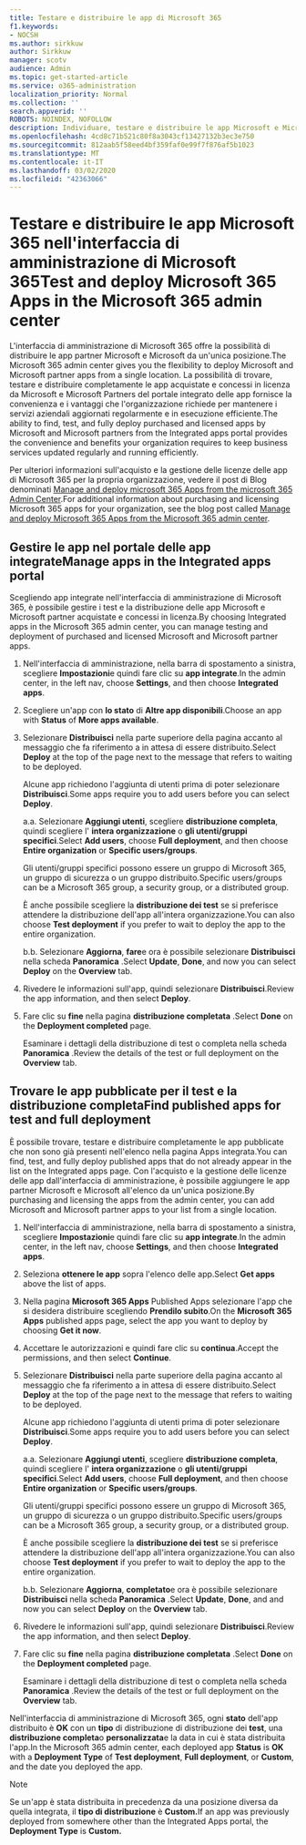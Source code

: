 ```yaml
---
title: Testare e distribuire le app di Microsoft 365
f1.keywords:
- NOCSH
ms.author: sirkkuw
author: Sirkkuw
manager: scotv
audience: Admin
ms.topic: get-started-article
ms.service: o365-administration
localization_priority: Normal
ms.collection: ''
search.appverid: ''
ROBOTS: NOINDEX, NOFOLLOW
description: Individuare, testare e distribuire le app Microsoft e Microsoft partner per gli utenti e i gruppi dell'organizzazione dal portale delle app integrate nell'interfaccia di amministrazione di Microsoft 365.
ms.openlocfilehash: 4cd8c71b521c80f8a3043cf13427132b3ec3e750
ms.sourcegitcommit: 812aab5f58eed4bf359faf0e99f7f876af5b1023
ms.translationtype: MT
ms.contentlocale: it-IT
ms.lasthandoff: 03/02/2020
ms.locfileid: "42363066"
---
```

# <a name="test-and-deploy-microsoft-365-apps-in-the-microsoft-365-admin-center"></a><span data-ttu-id="2ffee-103">Testare e distribuire le app Microsoft 365 nell'interfaccia di amministrazione di Microsoft 365</span><span class="sxs-lookup"><span data-stu-id="2ffee-103">Test and deploy Microsoft 365 Apps in the Microsoft 365 admin center</span></span>

<span data-ttu-id="2ffee-104">L'interfaccia di amministrazione di Microsoft 365 offre la possibilità di distribuire le app partner Microsoft e Microsoft da un'unica posizione.</span><span class="sxs-lookup"><span data-stu-id="2ffee-104">The Microsoft 365 admin center gives you the flexibility to deploy Microsoft and Microsoft partner apps from a single location.</span></span> <span data-ttu-id="2ffee-105">La possibilità di trovare, testare e distribuire completamente le app acquistate e concessi in licenza da Microsoft e Microsoft Partners del portale integrato delle app fornisce la convenienza e i vantaggi che l'organizzazione richiede per mantenere i servizi aziendali aggiornati regolarmente e in esecuzione efficiente.</span><span class="sxs-lookup"><span data-stu-id="2ffee-105">The ability to find, test, and fully deploy purchased and licensed apps by Microsoft and Microsoft partners from the Integrated apps portal provides the convenience and benefits your organization requires to keep business services updated regularly and running efficiently.</span></span>  

<span data-ttu-id="2ffee-106">Per ulteriori informazioni sull'acquisto e la gestione delle licenze delle app di Microsoft 365 per la propria organizzazione, vedere il post di Blog denominati [Manage and deploy microsoft 365 Apps from the microsoft 365 Admin Center](https://techcommunity.microsoft.com/t5/microsoft-365-blog/manage-and-deploy-microsoft-365-apps-from-the-microsoft-365/ba-p/1194324).</span><span class="sxs-lookup"><span data-stu-id="2ffee-106">For additional information about purchasing and licensing Microsoft 365 apps for your organization, see the blog post called [Manage and deploy Microsoft 365 Apps from the Microsoft 365 admin center](https://techcommunity.microsoft.com/t5/microsoft-365-blog/manage-and-deploy-microsoft-365-apps-from-the-microsoft-365/ba-p/1194324).</span></span>
  
## <a name="manage-apps-in-the-integrated-apps-portal"></a><span data-ttu-id="2ffee-107">Gestire le app nel portale delle app integrate</span><span class="sxs-lookup"><span data-stu-id="2ffee-107">Manage apps in the Integrated apps portal</span></span>

<span data-ttu-id="2ffee-108">Scegliendo app integrate nell'interfaccia di amministrazione di Microsoft 365, è possibile gestire i test e la distribuzione delle app Microsoft e Microsoft partner acquistate e concessi in licenza.</span><span class="sxs-lookup"><span data-stu-id="2ffee-108">By choosing Integrated apps in the Microsoft 365 admin center, you can manage testing and deployment of purchased and licensed Microsoft and Microsoft partner apps.</span></span> 

1. <span data-ttu-id="2ffee-109">Nell'interfaccia di amministrazione, nella barra di spostamento a sinistra, scegliere **Impostazioni**e quindi fare clic su **app integrate**.</span><span class="sxs-lookup"><span data-stu-id="2ffee-109">In the admin center, in the left nav, choose **Settings**, and then choose **Integrated apps**.</span></span> 

2. <span data-ttu-id="2ffee-110">Scegliere un'app con **lo stato** di **Altre app disponibili**.</span><span class="sxs-lookup"><span data-stu-id="2ffee-110">Choose an app with **Status** of **More apps available**.</span></span>

3. <span data-ttu-id="2ffee-111">Selezionare **Distribuisci** nella parte superiore della pagina accanto al messaggio che fa riferimento a in attesa di essere distribuito.</span><span class="sxs-lookup"><span data-stu-id="2ffee-111">Select **Deploy** at the top of the page next to the message that refers to waiting to be deployed.</span></span>

    <span data-ttu-id="2ffee-112">Alcune app richiedono l'aggiunta di utenti prima di poter selezionare **Distribuisci**.</span><span class="sxs-lookup"><span data-stu-id="2ffee-112">Some apps require you to add users before you can select **Deploy**.</span></span>

    <span data-ttu-id="2ffee-113">a.</span><span class="sxs-lookup"><span data-stu-id="2ffee-113">a.</span></span> <span data-ttu-id="2ffee-114">Selezionare **Aggiungi utenti**, scegliere **distribuzione completa**, quindi scegliere l' **intera organizzazione** o **gli utenti/gruppi specifici**.</span><span class="sxs-lookup"><span data-stu-id="2ffee-114">Select **Add users**, choose **Full deployment**, and then choose **Entire organization** or **Specific users/groups**.</span></span>

    <span data-ttu-id="2ffee-115">Gli utenti/gruppi specifici possono essere un gruppo di Microsoft 365, un gruppo di sicurezza o un gruppo distribuito.</span><span class="sxs-lookup"><span data-stu-id="2ffee-115">Specific users/groups can be a Microsoft 365 group, a security group, or a distributed group.</span></span>

    <span data-ttu-id="2ffee-116">È anche possibile scegliere la **distribuzione dei test** se si preferisce attendere la distribuzione dell'app all'intera organizzazione.</span><span class="sxs-lookup"><span data-stu-id="2ffee-116">You can also choose **Test deployment** if you prefer to wait to deploy the app to the entire organization.</span></span>

    <span data-ttu-id="2ffee-117">b.</span><span class="sxs-lookup"><span data-stu-id="2ffee-117">b.</span></span> <span data-ttu-id="2ffee-118">Selezionare **Aggiorna**, **fare**e ora è possibile selezionare **Distribuisci** nella scheda **Panoramica** .</span><span class="sxs-lookup"><span data-stu-id="2ffee-118">Select **Update**, **Done**, and now you can select **Deploy** on the **Overview** tab.</span></span>  

4. <span data-ttu-id="2ffee-119">Rivedere le informazioni sull'app, quindi selezionare **Distribuisci**.</span><span class="sxs-lookup"><span data-stu-id="2ffee-119">Review the app information, and then select **Deploy**.</span></span> 

5. <span data-ttu-id="2ffee-120">Fare clic su **fine** nella pagina **distribuzione completata** .</span><span class="sxs-lookup"><span data-stu-id="2ffee-120">Select **Done** on the **Deployment completed** page.</span></span> 

    <span data-ttu-id="2ffee-121">Esaminare i dettagli della distribuzione di test o completa nella scheda **Panoramica** .</span><span class="sxs-lookup"><span data-stu-id="2ffee-121">Review the details of the test or full deployment on the **Overview** tab.</span></span>

## <a name="find-published-apps-for-test-and-full-deployment"></a><span data-ttu-id="2ffee-122">Trovare le app pubblicate per il test e la distribuzione completa</span><span class="sxs-lookup"><span data-stu-id="2ffee-122">Find published apps for test and full deployment</span></span> 

<span data-ttu-id="2ffee-123">È possibile trovare, testare e distribuire completamente le app pubblicate che non sono già presenti nell'elenco nella pagina Apps integrata.</span><span class="sxs-lookup"><span data-stu-id="2ffee-123">You can find, test, and fully deploy published apps that do not already appear in the list on the Integrated apps page.</span></span> <span data-ttu-id="2ffee-124">Con l'acquisto e la gestione delle licenze delle app dall'interfaccia di amministrazione, è possibile aggiungere le app partner Microsoft e Microsoft all'elenco da un'unica posizione.</span><span class="sxs-lookup"><span data-stu-id="2ffee-124">By purchasing and licensing the apps from the admin center, you can add Microsoft and Microsoft partner apps to your list from a single location.</span></span>

1. <span data-ttu-id="2ffee-125">Nell'interfaccia di amministrazione, nella barra di spostamento a sinistra, scegliere **Impostazioni**e quindi fare clic su **app integrate**.</span><span class="sxs-lookup"><span data-stu-id="2ffee-125">In the admin center, in the left nav, choose **Settings**, and then choose **Integrated apps**.</span></span> 

2. <span data-ttu-id="2ffee-126">Seleziona **ottenere le app** sopra l'elenco delle app.</span><span class="sxs-lookup"><span data-stu-id="2ffee-126">Select **Get apps** above the list of apps.</span></span>

3. <span data-ttu-id="2ffee-127">Nella pagina **Microsoft 365 Apps** Published Apps selezionare l'app che si desidera distribuire scegliendo **Prendilo subito**.</span><span class="sxs-lookup"><span data-stu-id="2ffee-127">On the **Microsoft 365 Apps** published apps page, select the app you want to deploy by choosing **Get it now**.</span></span>

4. <span data-ttu-id="2ffee-128">Accettare le autorizzazioni e quindi fare clic su **continua**.</span><span class="sxs-lookup"><span data-stu-id="2ffee-128">Accept the permissions, and then select **Continue**.</span></span>

5. <span data-ttu-id="2ffee-129">Selezionare **Distribuisci** nella parte superiore della pagina accanto al messaggio che fa riferimento a in attesa di essere distribuito.</span><span class="sxs-lookup"><span data-stu-id="2ffee-129">Select **Deploy** at the top of the page next to the message that refers to waiting to be deployed.</span></span>

    <span data-ttu-id="2ffee-130">Alcune app richiedono l'aggiunta di utenti prima di poter selezionare **Distribuisci**.</span><span class="sxs-lookup"><span data-stu-id="2ffee-130">Some apps require you to add users before you can select **Deploy**.</span></span>

    <span data-ttu-id="2ffee-131">a.</span><span class="sxs-lookup"><span data-stu-id="2ffee-131">a.</span></span> <span data-ttu-id="2ffee-132">Selezionare **Aggiungi utenti**, scegliere **distribuzione completa**, quindi scegliere l' **intera organizzazione** o **gli utenti/gruppi specifici**.</span><span class="sxs-lookup"><span data-stu-id="2ffee-132">Select **Add users**, choose **Full deployment**, and then choose **Entire organization** or **Specific users/groups**.</span></span>

    <span data-ttu-id="2ffee-133">Gli utenti/gruppi specifici possono essere un gruppo di Microsoft 365, un gruppo di sicurezza o un gruppo distribuito.</span><span class="sxs-lookup"><span data-stu-id="2ffee-133">Specific users/groups can be a Microsoft 365 group, a security group, or a distributed group.</span></span>

    <span data-ttu-id="2ffee-134">È anche possibile scegliere la **distribuzione dei test** se si preferisce attendere la distribuzione dell'app all'intera organizzazione.</span><span class="sxs-lookup"><span data-stu-id="2ffee-134">You can also choose **Test deployment** if you prefer to wait to deploy the app to the entire organization.</span></span>

    <span data-ttu-id="2ffee-135">b.</span><span class="sxs-lookup"><span data-stu-id="2ffee-135">b.</span></span> <span data-ttu-id="2ffee-136">Selezionare **Aggiorna**, **completato**e ora è possibile selezionare **Distribuisci** nella scheda **Panoramica** .</span><span class="sxs-lookup"><span data-stu-id="2ffee-136">Select **Update**, **Done**, and and now you can select **Deploy** on the **Overview** tab.</span></span>  

6. <span data-ttu-id="2ffee-137">Rivedere le informazioni sull'app, quindi selezionare **Distribuisci**.</span><span class="sxs-lookup"><span data-stu-id="2ffee-137">Review the app information, and then select **Deploy**.</span></span> 

7. <span data-ttu-id="2ffee-138">Fare clic su **fine** nella pagina **distribuzione completata** .</span><span class="sxs-lookup"><span data-stu-id="2ffee-138">Select **Done** on the **Deployment completed** page.</span></span> 

    <span data-ttu-id="2ffee-139">Esaminare i dettagli della distribuzione di test o completa nella scheda **Panoramica** .</span><span class="sxs-lookup"><span data-stu-id="2ffee-139">Review the details of the test or full deployment on the **Overview** tab.</span></span>

<span data-ttu-id="2ffee-140">Nell'interfaccia di amministrazione di Microsoft 365, ogni **stato** dell'app distribuito è **OK** con un **tipo** di distribuzione di distribuzione dei **test**, una **distribuzione completa**o **personalizzata**e la data in cui è stata distribuita l'app.</span><span class="sxs-lookup"><span data-stu-id="2ffee-140">In the Microsoft 365 admin center, each deployed app **Status** is **OK** with a **Deployment Type** of **Test deployment**, **Full deployment**, or **Custom**, and the date you deployed the app.</span></span>

> [!NOTE]
> <span data-ttu-id="2ffee-141">Se un'app è stata distribuita in precedenza da una posizione diversa da quella integrata, il **tipo di distribuzione** è **Custom.**</span><span class="sxs-lookup"><span data-stu-id="2ffee-141">If an app was previously deployed from somewhere other than the Integrated Apps portal, the **Deployment Type** is **Custom.**</span></span>
  